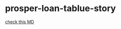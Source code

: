 # prosper-loan-tablue-story


[check this MD](https://github.com/Meaad96s/prosper-loan-tablue-story/blob/master/write-up.md)
